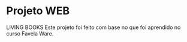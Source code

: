 # Projeto WEB 
  LIVING BOOKS
  Este projeto foi feito com base no que foi aprendido no curso Favela Ware.
